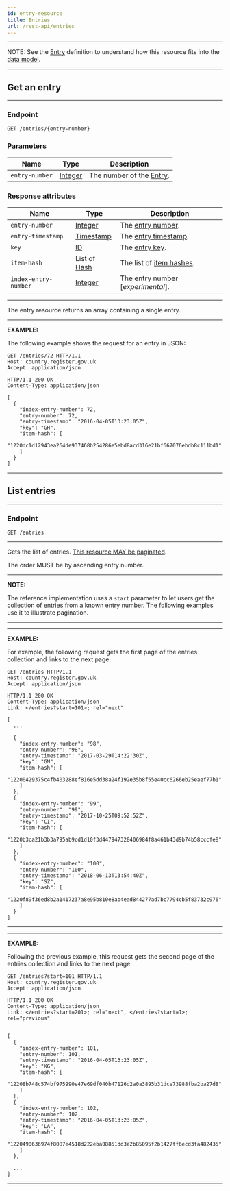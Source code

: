 ```yaml
---
id: entry-resource
title: Entries
url: /rest-api/entries
---
```


***
NOTE: See the [Entry](/glossary/entry) definition to understand how this
resource fits into the [data model](/data-model).
***

## Get an entry

***
### Endpoint

```
GET /entries/{entry-number}
```

### Parameters

|Name|Type|Description|
|-|-|-|
|`entry-number`| [Integer](/datatypes/integer)|The number of the [Entry](/glossary/entry).|

### Response attributes

|Name|Type|Description|
|-|-|-|
|`entry-number`| [Integer](/datatypes/integer)|The [entry number](/glossary/entry#number).|
|`entry-timestamp`| [Timestamp](/datatypes/timestamp)|The [entry timestamp](/glossary/entry#timestamp).
|`key`| [ID](/glossary/key#id-type)|The [entry key](/glossary/entry#key).|
|`item-hash`| List of [Hash](/datatypes/hash)|The list of [item hashes](/glossary/entry#item-references).|
|`index-entry-number`| [Integer](/datatypes/integer)|The entry number [_experimental_].|
***

The entry resource returns an array containing a single entry.

***
**EXAMPLE:**

The following example shows the request for an entry in JSON:

```http
GET /entries/72 HTTP/1.1
Host: country.register.gov.uk
Accept: application/json
```

```http
HTTP/1.1 200 OK
Content-Type: application/json

[
  {
    "index-entry-number": 72,
    "entry-number": 72,
    "entry-timestamp": "2016-04-05T13:23:05Z",
    "key": "GH",
    "item-hash": [
      "1220dc1d12943ea264de937468b254286e5ebd8acd316e21bf667076ebdb8c111bd1"
    ]
  }
]
```
***

## List entries

***
### Endpoint

```
GET /entries
```
***

Gets the list of entries. [This resource MAY be paginated](/rest-api#collection-pagination).

The order MUST be by ascending entry number.

***
**NOTE:**

The reference implementation uses a `start` parameter to let users get the
collection of entries from a known entry number. The following examples use it
to illustrate pagination.
***

***
**EXAMPLE:**

For example, the following request gets the first page of the entries
collection and links to the next page.

```http
GET /entries HTTP/1.1
Host: country.register.gov.uk
Accept: application/json
```

```http
HTTP/1.1 200 OK
Content-Type: application/json
Link: </entries?start=101>; rel="next"

[
  ...

  {
    "index-entry-number": "98",
    "entry-number": "98",
    "entry-timestamp": "2017-03-29T14:22:30Z",
    "key": "GM",
    "item-hash": [
      "12200429375c4fb403288ef816e5dd38a24f192e35b8f55e40cc6266eb25eaef77b1"
    ]
  },
  {
    "index-entry-number": "99",
    "entry-number": "99",
    "entry-timestamp": "2017-10-25T09:52:52Z",
    "key": "CI",
    "item-hash": [
      "1220b3ca21b3b3a795ab9cd1d10f3d447947328406984f8a461b43d9b74b58cccfe8"
    ]
  },
  {
    "index-entry-number": "100",
    "entry-number": "100",
    "entry-timestamp": "2018-06-13T13:54:40Z",
    "key": "SZ",
    "item-hash": [
      "1220f89f36ed8b2a1417237a8e95b810e8ab4ead844277ad7bc7794cb5f83732c976"
    ]
  }
]
```
***

***
**EXAMPLE:**

Following the previous example, this request gets the second page of the
entries collection and links to the next page.

```http
GET /entries?start=101 HTTP/1.1
Host: country.register.gov.uk
Accept: application/json
```

```http
HTTP/1.1 200 OK
Content-Type: application/json
Link: </entries?start=201>; rel="next", </entries?start=1>; rel="previous"


[
  {
    "index-entry-number": 101,
    "entry-number": 101,
    "entry-timestamp": "2016-04-05T13:23:05Z",
    "key": "KG",
    "item-hash": [
      "12208b748c574bf975990e47e69df040b47126d2a0a3895b31dce73988fba2ba27d8"
    ]
  },
  {
    "index-entry-number": 102,
    "entry-number": 102,
    "entry-timestamp": "2016-04-05T13:23:05Z",
    "key": "LA",
    "item-hash": [
      "1220490636974f8087e4518d222eba08851dd3e2b85095f2b1427ff6ecd3fa482435"
    ]
  },

  ...
]
```
***
